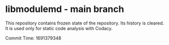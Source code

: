# libmodulemd - main branch

This repository contains frozen state of the repository.
Its history is cleared. It is used only for static code
analysis with Codacy.

Commit Time: 1691379348